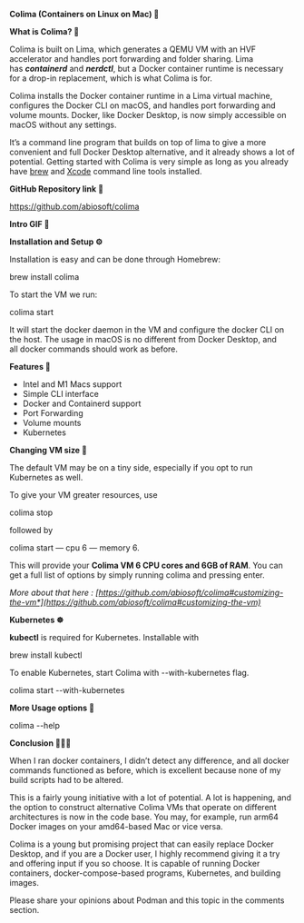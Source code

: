 ﻿**Colima (Containers on Linux on Mac) 🐳**

**What is Colima? 🤔**

Colima is built on Lima, which generates a QEMU VM with an HVF accelerator and handles port forwarding and folder sharing. Lima has ***containerd*** and ***nerdctl***, but a Docker container runtime is necessary for a drop-in replacement, which is what Colima is for.

Colima installs the Docker container runtime in a Lima virtual machine, configures the Docker CLI on macOS, and handles port forwarding and volume mounts. Docker, like Docker Desktop, is now simply accessible on macOS without any settings.

It’s a command line program that builds on top of lima to give a more convenient and full Docker Desktop alternative, and it already shows a lot of potential. Getting started with Colima is very simple as long as you already have [brew](https://brew.sh/) and [Xcode](https://developer.apple.com/xcode/) command line tools installed.

**GitHub Repository link 🔐**

<https://github.com/abiosoft/colima>

**Intro GIF 📌**

**Installation and Setup ⚙️**

Installation is easy and can be done through Homebrew:

brew install colima

To start the VM we run:

colima start


It will start the docker daemon in the VM and configure the docker CLI on the host. The usage in macOS is no different from Docker Desktop, and all docker commands should work as before.

**Features 💯**

- Intel and M1 Macs support
- Simple CLI interface
- Docker and Containerd support
- Port Forwarding
- Volume mounts
- Kubernetes

**Changing VM size 🛐**

The default VM may be on a tiny side, especially if you opt to run Kubernetes as well.

To give your VM greater resources, use

colima stop

followed by

colima start — cpu 6 — memory 6.

This will provide your **Colima VM 6 CPU cores and 6GB of RAM**. You can get a full list of options by simply running colima and pressing enter.

*More about that here : [https://github.com/abiosoft/colima#customizing-the-vm*](https://github.com/abiosoft/colima#customizing-the-vm)*

**Kubernetes ☸️**

**kubectl** is required for Kubernetes. Installable with

brew install kubectl

To enable Kubernetes, start Colima with --with-kubernetes flag.

colima start --with-kubernetes

**More Usage options 📜**

colima --help

**Conclusion 💁🏻‍♂️**

When I ran docker containers, I didn’t detect any difference, and all docker commands functioned as before, which is excellent because none of my build scripts had to be altered.

This is a fairly young initiative with a lot of potential. A lot is happening, and the option to construct alternative Colima VMs that operate on different architectures is now in the code base. You may, for example, run arm64 Docker images on your amd64-based Mac or vice versa.

Colima is a young but promising project that can easily replace Docker Desktop, and if you are a Docker user, I highly recommend giving it a try and offering input if you so choose. It is capable of running Docker containers, docker-compose-based programs, Kubernetes, and building images.

Please share your opinions about Podman and this topic in the comments section.

